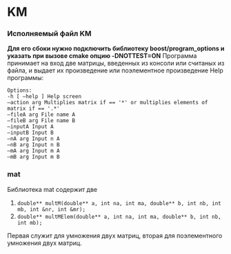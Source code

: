 # KM
### Исполняемый файл KM
**Для его сбоки нужно подключить библиотеку boost/program_options и указать при вызове cmake опцию -DNOTTEST=ON**
Программа принимает на вход две матрицы, введенных из консоли или считаных из файла, и выдает их произведение или поэлементное произведение
Help программы:
```
Options:
-h [ —help ] Help screen
—action arg Multiplies matrix if == '*' or multiplies elements of
matrix if == '.*'
—fileA arg File name A
—fileB arg File name B
—inputA Input A
—inputB Input B
—nA arg Input n A
—nB arg Input n B
—mA arg Input m A
—mB arg Input m B
```
### mat
Библиотека mat содержит две
1. `double** multM(double** a, int na, int ma, double** b, int nb, int mb, int &nr, int &mr);`
2. `double** multMElem(double** a, int na, int ma, double** b, int nb, int mb);`

Первая служит для умножения двух матриц, вторая для поэлементного умножения двух матриц.
